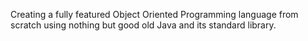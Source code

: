 Creating a fully featured Object Oriented Programming language from scratch using nothing but good old Java and its standard library.
